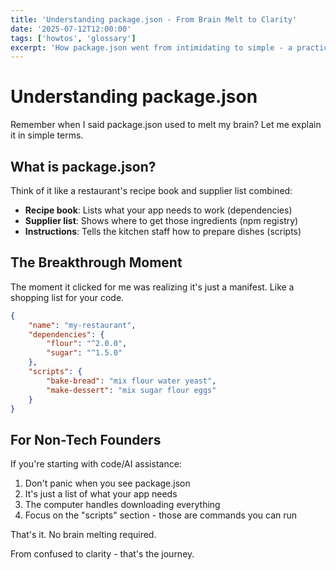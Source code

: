 ```yaml
---
title: 'Understanding package.json - From Brain Melt to Clarity'
date: '2025-07-12T12:00:00'
tags: ['howtos', 'glossary']
excerpt: 'How package.json went from intimidating to simple - a practical explanation for non-tech founders.'
---
```


# Understanding package.json

Remember when I said package.json used to melt my brain? Let me explain it in simple terms.

## What is package.json?

Think of it like a restaurant's recipe book and supplier list combined:

- **Recipe book**: Lists what your app needs to work (dependencies)
- **Supplier list**: Shows where to get those ingredients (npm registry)
- **Instructions**: Tells the kitchen staff how to prepare dishes (scripts)

## The Breakthrough Moment

The moment it clicked for me was realizing it's just a manifest. Like a shopping list for your code.

```json
{
	"name": "my-restaurant",
	"dependencies": {
		"flour": "^2.0.0",
		"sugar": "^1.5.0"
	},
	"scripts": {
		"bake-bread": "mix flour water yeast",
		"make-dessert": "mix sugar flour eggs"
	}
}
```

## For Non-Tech Founders

If you're starting with code/AI assistance:

1. Don't panic when you see package.json
2. It's just a list of what your app needs
3. The computer handles downloading everything
4. Focus on the "scripts" section - those are commands you can run

That's it. No brain melting required.

From confused to clarity - that's the journey.
